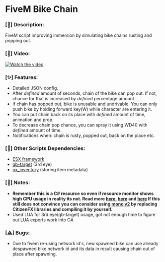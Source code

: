 # FiveM Bike Chain
### <b>[📜]</b> Description: 
FiveM script improving immersion by simulating bike chains rusting and popping out.<br>

### <b>[📼]</b> Video:
[![Watch the video](https://img.youtube.com/vi/IoIb5PzYM5s/mqdefault.jpg)](https://www.youtube.com/watch?v=IoIb5PzYM5s)

### </b>[✨]</b> Features:
- Detailed JSON config.
- After *defined* amount of seconds, chain of the bike can pop out. If not, chance for that is increased by *defined* percentage amount.
- If chain has popped out, bike is unusable and undrivable. You can only push bike by holding forward key(W) while character are entering it.
- You can put chain back on its place with *defined* amount of time, animation and prop.
- To decrease chain pop chance, you can spray it using WD40 with *defined* amount of time.
- Notifications when: chain is rusty, popped out, back on the place etc.


### <b>[🔗]</b> Other Scripts Dependencies: 
- [ESX framework](https://github.com/esx-framework)
- [qb-target](https://github.com/qbcore-framework/qb-target) (3rd eye)
- [ox_inventory](https://github.com/overextended/ox_inventory) (storing item metadata)

### <b>[📌]</b> Notes:
- **Remember this is a C# resource so even if resource monitor shows high CPU usage in reality its not. Read more [here](https://forum.cfx.re/t/lua-vs-c/644237/5), [here](https://forum.cfx.re/t/c-performance-issue/4839267/3) and [here](https://forum.cfx.re/t/c-question-regarding-resource-usage/5162254/2) If this still does not convince you can consider using [mono v2](https://github.com/thorium-cfx/mono_v2_get_started) by replacing CitizenFX libraries and compiling it by yourself.**
- Used LUA for 3rd eye(qb-target) usage, got not enough time to figure out LUA exports work into C#.

### <b>[⚠️]</b> Bugs:
- Due to fivem re-using network id's, new spawned bike can use already despawned bike network id and its data in result causing chain out of place after spawning.
